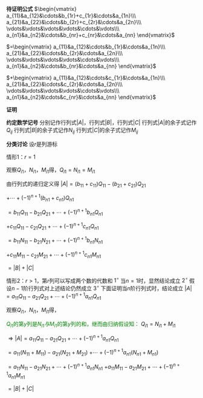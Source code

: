 **待证明公式**
$\begin{vmatrix}
a_{11}&a_{12}&\cdots&b_{1r}+c_{1r}&\cdots&a_{1n}\\\ 
a_{21}&a_{22}&\cdots&b_{2r}+c_{2r}&\cdots&a_{2n}\\\ 
\vdots&\vdots&\vdots&\vdots&\cdots&\vdots\\\ 
a_{n1}&a_{n2}&\cdots&b_{nr}+c_{nr}&\cdots&a_{nn}
\end{vmatrix}$

$=\begin{vmatrix}
a_{11}&a_{12}&\cdots&b_{1r}&\cdots&a_{1n}\\\ 
a_{21}&a_{22}&\cdots&b_{2r}&\cdots&a_{2n}\\\ 
\vdots&\vdots&\vdots&\vdots&\cdots&\vdots\\\ 
a_{n1}&a_{n2}&\cdots&b_{nr}&\cdots&a_{nn}
\end{vmatrix}$

$+\begin{vmatrix}
a_{11}&a_{12}&\cdots&c_{1r}&\cdots&a_{1n}\\\ 
a_{21}&a_{22}&\cdots&c_{2r}&\cdots&a_{2n}\\\ 
\vdots&\vdots&\vdots&\vdots&\cdots&\vdots\\\ 
a_{n1}&a_{n2}&\cdots&c_{nr}&\cdots&a_{nn}
\end{vmatrix}$

**证明**

**约定数学记号**
分别记作行列式$|A|$，行列式$|B|$，行列式$|C|$
行列式$|A|$的余子式记作$Q_{ij}$
行列式$|B|$的余子式记作$N_{ij}$
行列式$|C|$的余子式记作$M_{ij}$

**分类讨论**
设$r$是列游标

情形1：$r=1$

观察$Q_{i1}，N_{i1}，M_{i1}$得，$Q_{i1}=N_{i1}=M_{i1}$

由行列式的递归定义得
$|A|=(b_{11}+c_{11})Q_{11}-(b_{21}+c_{21})Q_{21}$

$+\cdots+(-1)^{n+1}(b_{n1}+c_{n1})Q_{n1}$

$=b_{11}Q_{11}-b_{21}Q_{21}+\cdots+(-1)^{n+1}b_{n1}Q_{n1}$

$+c_{11}Q_{11}-c_{21}Q_{21}+\cdots+(-1)^{n+1}c_{n1}Q_{n1}$

$=b_{11}N_{11}-b_{21}N_{21}+\cdots+(-1)^{n+1}b_{n1}N_{n1}$

$+c_{11}M_{11}-c_{21}M_{21}+\cdots+(-1)^{n+1}c_{n1}M_{n1}$

$=|B|+|C|$

情形2：$r>1$，第$r$列可以写成两个数的代数和
$1^\circ$ 当$n=1$时，显然结论成立
$2^\circ$ 假设$n-1$阶行列式对上述结论仍然成立
$3^\circ$ 下面证明当$n$阶行列式时，结论成立
$|A|=a_{11}Q_{11}-a_{21}Q_{21}+\cdots+(-1)^{n+1}a_{n1}Q_{n1}$

观察$Q_{i1}，N_{i1}，M_{i1}$得，

<font color=green>$Q_{i1}$的第$y$列是$N_{i1}与M_{i1}$的第$y$列的和，继而由归纳假设知：</font>
$Q_{i1}=N_{i1}+M_{i1}$

$\Rightarrow|A|=a_{11}Q_{11}-a_{21}Q_{21}+\cdots+(-1)^{n+1}a_{n1}Q_{n1}$

$=a_{11}(N_{11}+M_{11})-a_{21}(N_{21}+M_{21})$
$+\cdots+(-1)^{n+1}a_{n1}(N_{n1}+M_{n1})$

$=a_{11}N_{11}-a_{21}N_{21}+\cdots+(-1)^{n+1}a_{n1}N_{n1}$
$+a_{11}M_{11}-a_{21}M_{21}+\cdots+(-1)^{n+1}a_{n1}M_{n1}$

$=|B|+|C|$



